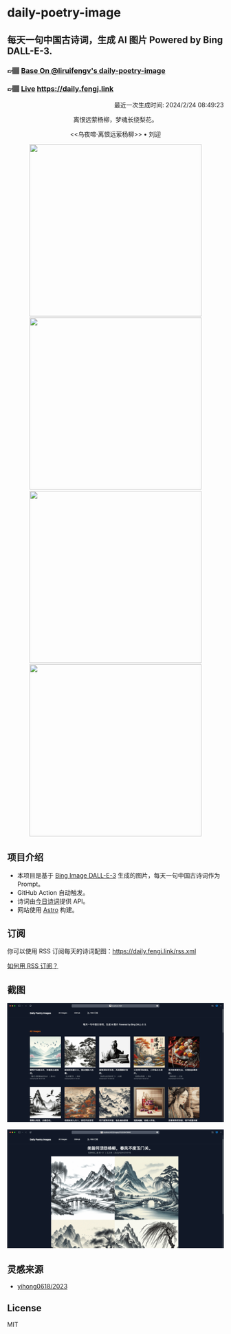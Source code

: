 
# daily-poetry-image

## 每天一句中国古诗词，生成 AI 图片 Powered by Bing DALL-E-3.

### 👉🏽 [Base On @liruifengv's daily-poetry-image](https://github.com/liruifengv/daily-poetry-image)

### 👉🏽 [Live](https://daily.fengj.link) https://daily.fengj.link

<p align="right">
  最近一次生成时间: 2024/2/24 08:49:23
</p>
<p align="center">
离恨远萦杨柳，梦魂长绕梨花。
</p>
<p align="center">
<<乌夜啼·离恨远萦杨柳>> • 刘迎
</p>
<p align="center">
<img src="https://tse3.mm.bing.net/th/id/OIG3.eyAjEctlgF_6nie_1g8d" height="400" width="400" />
<img src="https://tse2.mm.bing.net/th/id/OIG3.LIdllieT4uL4W8LSXQpb" height="400" width="400" />
<img src="https://tse4.mm.bing.net/th/id/OIG3.lH2dzGs1aQakd3IkpRPg" height="400" width="400" />
<img src="https://tse4.mm.bing.net/th/id/OIG3.Zy2GjJxLaDRWt4oPfkyh" height="400" width="400" />
</p>

## 项目介绍

-   本项目是基于 [Bing Image DALL-E-3](https://www.bing.com/images/create) 生成的图片，每天一句中国古诗词作为 Prompt。
-   GitHub Action 自动触发。
-   诗词由[今日诗词](https://www.jinrishici.com/)提供 API。
-   网站使用 [Astro](https://astro.build) 构建。

## 订阅

你可以使用 RSS 订阅每天的诗词配图：https://daily.fengj.link/rss.xml

[如何用 RSS 订阅？](https://zhuanlan.zhihu.com/p/55026716)

## 截图

![图片列表](./screenshots/Snipaste_2023-12-28_21-00-26.png)

![图片详情](./screenshots/Snipaste_2023-12-28_21-00-53.png)

## 灵感来源

-   [yihong0618/2023](https://github.com/yihong0618/2023)

## License

MIT
